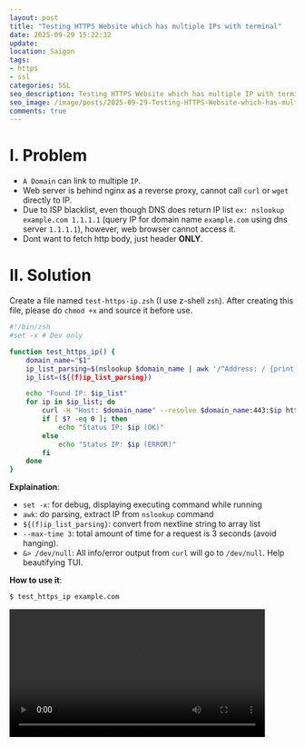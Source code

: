 ```yaml
---
layout: post
title: "Testing HTTPS Website which has multiple IPs with terminal"
date: 2025-09-29 15:22:32
update:
location: Saigon
tags:
- https
- ssl
categories: SSL
seo_description: Testing HTTPS Website which has multiple IP with terminal
seo_image: /image/posts/2025-09-29-Testing-HTTPS-Website-which-has-multiple-IPs/seo.png
comments: true
---
```


# I. Problem
- `A Domain` can link to multiple `IP`.
- Web server is behind nginx as a reverse proxy, cannot call `curl` or `wget` directly to IP.
- Due to ISP blacklist, even though DNS does return IP list `ex: nslookup example.com 1.1.1.1` (query IP for domain name
`example.com` using dns server `1.1.1.1`), however, web browser cannot access it.
- Dont want to fetch http body, just header **ONLY**.

# II. Solution
Create a file named `test-https-ip.zsh` (I use z-shell `zsh`). After creating this file, please do `chmod +x` and source it before use.

```sh
#!/bin/zsh
#set -x # Dev only

function test_https_ip() {
    domain_name="$1"
    ip_list_parsing=$(nslookup $domain_name | awk '/^Address: / {print $2}')
    ip_list=(${(f)ip_list_parsing})

    echo "Found IP: $ip_list"
    for ip in $ip_list; do
        curl -H "Host: $domain_name" --resolve $domain_name:443:$ip https://$domain_name  --head --max-time 3 &> /dev/null
        if [ $? -eq 0 ]; then
            echo "Status IP: $ip (OK)"
        else
            echo "Status IP: $ip (ERROR)"
        fi
    done
}

```

**Explaination**:
- `set -x`: for debug, displaying executing command while running
- `awk`: do parsing, extract IP from `nslookup` command
- `${(f)ip_list_parsing}`: convert from nextline string to array list
- `--max-time 3`: total amount of time for a request is 3 seconds (avoid hanging).
- `&> /dev/null`: All info/error output from `curl` will go to `/dev/null`. Help beautifying TUI.

**How to use it**:

```sh
$ test_https_ip example.com
```

<video src="/image/posts/2025-09-29-Testing-HTTPS-Website-which-has-multiple-IPs/1.webm" width="450" controls></video>
